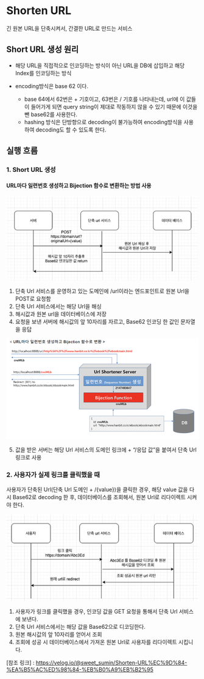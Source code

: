 # Shorten URL

긴 원본 URL을 단축시켜서, 간결한 URL로 만드는 서비스

## Short URL 생성 원리
- 해당 URL을 직접적으로 인코딩하는 방식이 아닌 URL을 DB에 삽입하고 해당 Index를 인코딩하는 방식

- encoding방식은 base 62 이다.
  - base 64에서 62번은 + 기호이고, 63번은 / 기호를 나타내는데, url에 이 값들이 들어가게 되면 query string이 제대로 작동하지 않을 수 있기 때문에 이것을 뺀 base62를 사용한다.
  - hashing 방식은 단방향으로 decoding이 불가능하여 encoding방식을 사용하여 decoding도 할 수 있도록 한다.

## 실행 흐름
### 1. Short URL 생성
#### URL마다 일련번호 생성하고 Bijection 함수로 변환하는 방법 사용
![Flow](doc/img/shorten-url%20flow.png)
1. 단축 Url 서비스를 운영하고 있는 도메인에 /url이라는 엔드포인트로 원본 Url을 POST로 요청함
2. 단축 Url 서비스에서는 해당 Url을 해싱
3. 해시값과 원본 url을 데이터베이스에 저장
4. 요청을 보낸 서버에 해시값의 앞 10자리를 자르고, Base62 인코딩 한 값인 문자열을 응답

![Detail](doc/img/flow-detail.png)

5. 값을 받은 서버는 해당 Url 서비스의 도메인 링크에 + “/응답 값”을 붙여서 단축 Url 링크로 사용

### 2. 사용자가 실제 링크를 클릭했을 때
사용자가 단축된 Url(단축 Url 도메인 + /{value})을 클릭한 경우, 해당 value 값을 다시 Base62로 decoding 한 후, 데이터베이스를 조회해서, 원본 Url로 리다이렉트 시켜야 한다.

![Redirect](doc/img/redirect-flow.png)

1. 사용자가 링크를 클릭했을 경우, 인코딩 값을 GET 요청을 통해서 단축 Url 서비스에 보낸다.
2. 단축 Url 서비스에서는 해당 값을 Base62으로 디코딩한다.
3. 원본 해시값의 앞 10자리를 얻어서 조회
4. 조회에 성공 시 데이터베이스에서 가져온 원본 Url로 사용자를 리다이렉트 시킵니다.

[참조 링크] : https://velog.io/@sweet_sumin/Shorten-URL%EC%9D%84-%EA%B5%AC%ED%98%84-%EB%B0%A9%EB%B2%95